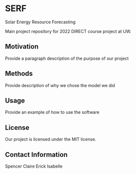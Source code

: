 # SERF
Solar Energy Resource Forecasting

Main project repository for 2022 DIRECT course project at UW.

## Motivation
Provide a paragraph description of the purpose of our project

## Methods
Provide description of why we chose the model we did 

## Usage
Provide an example of how to use the software

## License 
Our project is licensed under the MIT license. 

## Contact Information
Spencer
Claire
Erick
Isabelle
